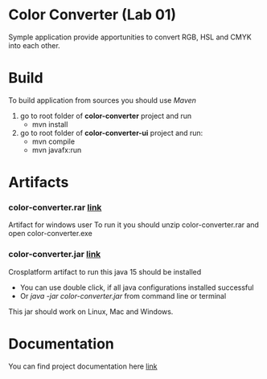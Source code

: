 # Color Converter (Lab 01)
Symple application provide apportunities to convert RGB, HSL and CMYK into each other.
[]()
# Build 
To build application from sources you should use *Maven* 
1. go to root folder of **color-converter** project and run 
    * mvn install 
2. go to root folder of **color-converter-ui** project and run: 
    * mvn compile
    * mvn javafx:run

# Artifacts
### color-converter.rar [link]()
Artifact for windows user
To run it you should unzip color-converter.rar and open color-converter.exe

### color-converter.jar [link]()
Crosplatform artifact to run this java 15 should be installed
* You can use double click, if all java configurations installed successful 
* Or *java -jar color-converter.jar* from command line or terminal 

This jar should work on Linux, Mac and Windows.

# Documentation 
You can find project documentation here [link]()

